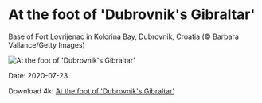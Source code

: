 # At the foot of 'Dubrovnik's Gibraltar'

Base of Fort Lovrijenac in Kolorina Bay, Dubrovnik, Croatia (© Barbara Vallance/Getty Images)

![At the foot of 'Dubrovnik's Gibraltar'](https://bing.com/th?id=OHR.DubrovnikDoors_EN-US2971042587_UHD.jpg&rf=LaDigue_UHD.jpg&pid=hp&w=1024&h=576)

Date: 2020-07-23

Download 4k: [At the foot of 'Dubrovnik's Gibraltar'](https://bing.com/th?id=OHR.DubrovnikDoors_EN-US2971042587_UHD.jpg&rf=LaDigue_UHD.jpg&pid=hp&w=3840&h=2160)

